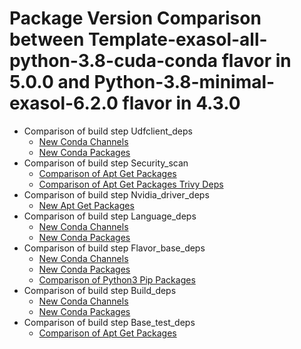 # Package Version Comparison between Template-exasol-all-python-3.8-cuda-conda flavor in 5.0.0 and Python-3.8-minimal-exasol-6.2.0 flavor in 4.3.0

- Comparison of build step Udfclient_deps
  - [New Conda Channels](udfclient_deps/conda_channels_diff.md)
  - [New Conda Packages](udfclient_deps/conda_packages_diff.md)
- Comparison of build step Security_scan
  - [Comparison of Apt Get Packages](security_scan/apt_get_packages_diff.md)
  - [Comparison of Apt Get Packages Trivy Deps](security_scan/apt_get_packages_trivy_deps_diff.md)
- Comparison of build step Nvidia_driver_deps
  - [New Apt Get Packages](nvidia_driver_deps/apt_get_packages_diff.md)
- Comparison of build step Language_deps
  - [New Conda Channels](language_deps/conda_channels_diff.md)
  - [New Conda Packages](language_deps/conda_packages_diff.md)
- Comparison of build step Flavor_base_deps
  - [New Conda Channels](flavor_base_deps/conda_channels_diff.md)
  - [New Conda Packages](flavor_base_deps/conda_packages_diff.md)
  - [Comparison of Python3 Pip Packages](flavor_base_deps/python3_pip_packages_diff.md)
- Comparison of build step Build_deps
  - [New Conda Channels](build_deps/conda_channels_diff.md)
  - [New Conda Packages](build_deps/conda_packages_diff.md)
- Comparison of build step Base_test_deps
  - [Comparison of Apt Get Packages](base_test_deps/apt_get_packages_diff.md)
